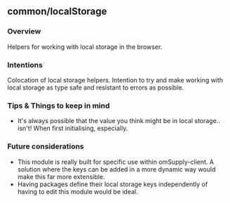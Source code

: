 ## common/localStorage

### Overview

Helpers for working with local storage in the browser.

### Intentions

Colocation of local storage helpers. Intention to try and make working with local storage as type safe and resistant to errors as possible.

### Tips & Things to keep in mind

- It's always possible that the value you think might be in local storage.. isn't! When first initialising, especially.

### Future considerations

- This module is really built for specific use within omSupply-client. A solution where the keys can be added in a more dynamic way would make this far more extensible.
- Having packages define their local storage keys independently of having to edit this module would be ideal.
